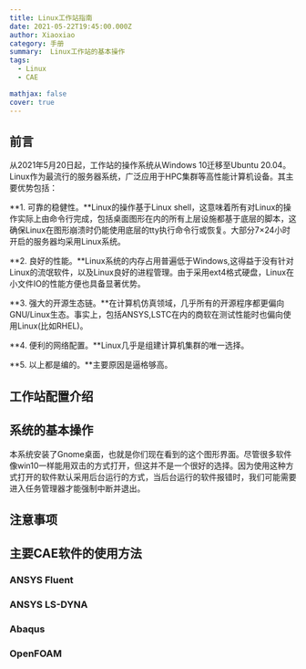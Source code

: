 ```yaml
---
title: Linux工作站指南
date: 2021-05-22T19:45:00.000Z
author: Xiaoxiao
category: 手册
summary:  Linux工作站的基本操作
tags:
  - Linux
  - CAE

mathjax: false
cover: true
---
```


## 前言

从2021年5月20日起，工作站的操作系统从Windows 10迁移至Ubuntu 20.04。Linux作为最流行的服务器系统，广泛应用于HPC集群等高性能计算机设备。其主要优势包括：

**1. 可靠的稳健性。**Linux的操作基于Linux shell，这意味着所有对Linux的操作实际上由命令行完成，包括桌面图形在内的所有上层设施都基于底层的脚本，这确保Linux在图形崩溃时仍能使用底层的tty执行命令行或恢复。大部分7×24小时开启的服务器均采用Linux系统。

**2. 良好的性能。**Linux系统的内存占用普遍低于Windows,这得益于没有针对Linux的流氓软件，以及Linux良好的进程管理。由于采用ext4格式硬盘，Linux在小文件IO的性能方便也具备显著优势。

**3. 强大的开源生态链。**在计算机仿真领域，几乎所有的开源程序都更偏向GNU/Linux生态。事实上，包括ANSYS,LSTC在内的商软在测试性能时也偏向使用Linux(比如RHEL)。

**4. 便利的网络配置。**Linux几乎是组建计算机集群的唯一选择。

**5. 以上都是编的。**主要原因是逼格够高。

## 工作站配置介绍

## 系统的基本操作

本系统安装了Gnome桌面，也就是你们现在看到的这个图形界面。尽管很多软件像win10一样能用双击的方式打开，但这并不是一个很好的选择。因为使用这种方式打开的软件默认采用后台运行的方式，当后台运行的软件报错时，我们可能需要进入任务管理器才能强制中断并退出。

## 注意事项

## 主要CAE软件的使用方法

### ANSYS Fluent

### ANSYS LS-DYNA

### Abaqus

### OpenFOAM
